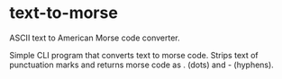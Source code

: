 # text-to-morse
ASCII text to American Morse code converter.

Simple CLI program that converts text to morse code. Strips text of punctuation marks and returns morse code as . (dots) and - (hyphens).
